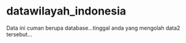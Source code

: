 # datawilayah_indonesia
Data ini cuman berupa database...tinggal anda yang mengolah data2 tersebut...
